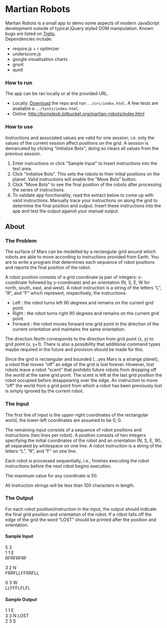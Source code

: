 # Martian Robots #

Martian Robots is a small app to demo some aspects of modern JavaScript development outside of typical jQuery styled DOM manipulation.  Known bugs are listed on [Trello](https://trello.com/b/k5HmJlax/martian-robots).    
Dependencies include:  
- require.js + r optimizer  
- underscore.js  
- google visualisation charts  
- grunt  
- qunit  

### How to run ###
The app can be ran locally or at the provided URL.  
- Locally: [Download](https://bitbucket.org/komplexb/martian-robots/downloads) the repo and run `../src/index.html`. 
A few tests are available a `../tests/index.html`.  
- Online: http://komplexb.bitbucket.org/martian-robots/index.html  

### How to use ###
Instructions and associated values are valid for one session; i.e. only the values of the current session affect positions on the grid. A session is demarcated by clicking "Initialize Bots"; doing so clears all values from the previous session.    
1. Enter instructions or click "Sample Input" to insert instructions into the text area.  
2. Click "Initialize Bots". This sets the robots to their initial positions on the planet. Valid instructions will enable the "Move Bots" button.  
3. Click "Move Bots" to see the final position of the robots after processing the series of instructions.  
4. To validate app functionality, read the extract below to come up with valid instructions. Manually trace your instructions on along the grid to determine the final position and output. Insert these instructions into the app and test the output against your manual output.  

## About ##

### The Problem ###
The surface of Mars can be modelled by a rectangular grid around which robots are able to
move according to instructions provided from Earth. You are to write a program that
determines each sequence of robot positions and reports the final position of the robot.  

A robot position consists of a grid coordinate (a pair of integers: x-coordinate followed by
y-coordinate) and an orientation (N, S, E, W for north, south, east, and west).
A robot instruction is a string of the letters “L”, “R”, and “F” which represent, respectively, the
instructions:  
- Left : the robot turns left 90 degrees and remains on the current grid point.  
- Right : the robot turns right 90 degrees and remains on the current grid point.  
- Forward : the robot moves forward one grid point in the direction of the current orientation and maintains the same orientation.  

The direction North corresponds to the direction from grid point (x, y) to grid point (x, y+1).
There is also a possibility that additional command types maybe required in the future and
provision should be made for this.  

Since the grid is rectangular and bounded (…yes Mars is a strange planet), a robot that
moves “off” an edge of the grid is lost forever. However, lost robots leave a robot “scent” that
prohibits future robots from dropping off the world at the same grid point. The scent is left at
the last grid position the robot occupied before disappearing over the edge. An instruction to
move “off” the world from a grid point from which a robot has been previously lost is simply
ignored by the current robot.  

### The Input ###
The first line of input is the upper-right coordinates of the rectangular world, the lower-left
coordinates are assumed to be 0, 0.  

The remaining input consists of a sequence of robot positions and instructions (two lines per
robot). A position consists of two integers specifying the initial coordinates of the robot and
an orientation (N, S, E, W), all separated by whitespace on one line. A robot instruction is a
string of the letters “L”, “R”, and “F” on one line.  

Each robot is processed sequentially, i.e., finishes executing the robot instructions before the
next robot begins execution.  

The maximum value for any coordinate is 50.  

All instruction strings will be less than 100 characters in length.

### The Output ###
For each robot position/instruction in the input, the output should indicate the final grid
position and orientation of the robot. If a robot falls off the edge of the grid the word “LOST”
should be printed after the position and orientation.  

#### Sample Input ####
5 3  
1 1 E  
RFRFRFRF  

3 2 N  
FRRFLLFFRRFLL  

0 3 W  
LLFFFLFLFL  

#### Sample Output ####
1 1 E  
3 3 N LOST  
2 3 S